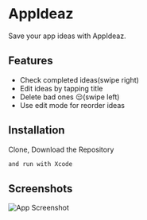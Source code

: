 
# AppIdeaz

Save your app ideas with AppIdeaz.



## Features

- Check completed ideas(swipe right)
- Edit ideas by tapping title
- Delete bad ones 😑(swipe left)
- Use edit mode for reorder ideas 


## Installation

Clone, Download the Repository

```bash
and run with Xcode
```
    

## Screenshots

![App Screenshot](https://via.placeholder.com/468x300?text=App+Screenshot+Here)

